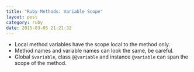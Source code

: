 ```yaml
---
title: "Ruby Methods: Variable Scope" 
layout: post
category: ruby
date: 2015-03-05 21:21:32 
---
```


- Local method variables have the scope local to the method only.
- Method names and variable names can look the same, be careful.
- Global `$variable`, class `@@variable` and instance `@variable` can span the scope of the method.